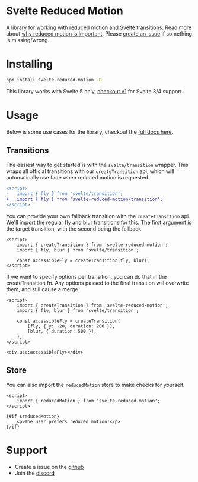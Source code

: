 # Svelte Reduced Motion

A library for working with reduced motion and Svelte transitions. Read more about [why reduced motion is important](https://ghostdev.xyz/posts/working-with-reduced-motion-in-svelte/). Please [create an issue](https://github.com/ghostdevv/svelte-reduced-motion/issues/new) if something is missing/wrong.

# Installing

```sh
npm install svelte-reduced-motion -D
```

This library works with Svelte 5 only, [checkout v1](https://www.npmjs.com/package/svelte-reduced-motion/v/1.1.1) for Svelte 3/4 support.

# Usage

Below is some use cases for the library, checkout the [full docs here](https://svelte-reduced-motion.willow.codes).

## Transitions

The easiest way to get started is with the `svelte/transition` wrapper. This wraps all official transitions with our `createTransition` api, which will automatically use fade when reduced motion is requested.

```diff
<script>
-	import { fly } from 'svelte/transition';
+	import { fly } from 'svelte-reduced-motion/transition';
</script>
```

You can provide your own fallback transition with the `createTransition` api. We'll import the regular fly and blur transitions for this. The first argument is the target transition, with the second being the fallback.

```svelte
<script>
	import { createTransition } from 'svelte-reduced-motion';
	import { fly, blur } from 'svelte/transition';

	const accessibleFly = createTransition(fly, blur);
</script>
```

If we want to specify options per transition, you can do that in the createTransition fn. Any options passed to the final transition will overwrite them, and still cause a merge.

```svelte
<script>
	import { createTransition } from 'svelte-reduced-motion';
	import { fly, blur } from 'svelte/transition';

	const accessibleFly = createTransition(
		[fly, { y: -20, duration: 200 }],
		[blur, { duration: 500 }],
	);
</script>

<div use:accessibleFly></div>
```

## Store

You can also import the `reducedMotion` store to make checks for yourself.

```svelte
<script>
	import { reducedMotion } from 'svelte-reduced-motion';
</script>

{#if $reducedMotion}
	<p>The user prefers reduced motion!</p>
{/if}
```

# Support

-   Create a issue on the [github](https://github.com/ghostdevv/svelte-reduced-motion/issues/new)
-   Join the [discord](https://discord.gg/2Vd4wAjJnm)<br>
